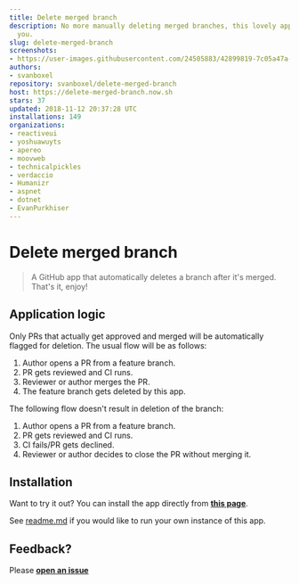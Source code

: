 ```yaml
---
title: Delete merged branch
description: No more manually deleting merged branches, this lovely app does it for
  you.
slug: delete-merged-branch
screenshots:
- https://user-images.githubusercontent.com/24505883/42899819-7c05a47a-8ac7-11e8-8be9-9e3888f1bedc.gif
authors:
- svanboxel
repository: svanboxel/delete-merged-branch
host: https://delete-merged-branch.now.sh
stars: 37
updated: 2018-11-12 20:37:28 UTC
installations: 149
organizations:
- reactiveui
- yoshuawuyts
- apereo
- moovweb
- technicalpickles
- verdaccio
- Humanizr
- aspnet
- dotnet
- EvanPurkhiser
---
```


# Delete merged branch

> A GitHub app that automatically deletes a branch after it's merged. That's it, enjoy! 

## Application logic
Only PRs that actually get approved and merged will be automatically flagged for deletion. The usual flow will be as follows:
 1. Author opens a PR from a feature branch.
 2. PR gets reviewed and CI runs.
 3. Reviewer or author merges the PR.
 4. The feature branch gets deleted by this app.
 
The following flow doesn't result in deletion of the branch:
 1. Author opens a PR from a feature branch.
 2. PR gets reviewed and CI runs.
 3. CI fails/PR gets declined.
 4. Reviewer or author decides to close the PR without merging it.
 
## Installation

Want to try it out? You can install the app directly from [**this page**](https://github.com/apps/delete-merged-branch).

See [readme.md](https://github.com/SvanBoxel/delete-merged-branch/blob/master/README.md) if you would like to run your own instance of this app.

## Feedback?

Please [**open an issue**](https://github.com/SvanBoxel/delete-merged-branch/issues/new)
